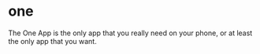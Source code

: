 # one
The One App is the only app that you really need on your phone, or at least the only app that you want.

